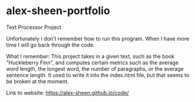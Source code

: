 # alex-sheen-portfolio

Text Processor Project

Unfortunately I don't remember how to run this program. When I have more time I will go back through the code.

What I remember:
This project takes in a given text, such as the book "Huckleberry Finn", and computes certain metrics such as the average word length, the longest word, the number of paragraphs, or the average sentence length. It used to write it into the index.html file, but that seems to be broken at the moment.


Link to website:
https://alex-sheen.github.io/code/
